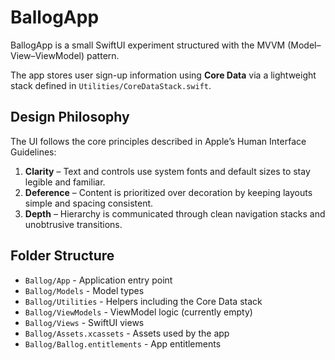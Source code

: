 # BallogApp

BallogApp is a small SwiftUI experiment structured with the MVVM (Model–View–ViewModel) pattern.

The app stores user sign-up information using **Core Data** via a lightweight stack defined in `Utilities/CoreDataStack.swift`.

## Design Philosophy

The UI follows the core principles described in Apple’s Human Interface Guidelines:

1. **Clarity** – Text and controls use system fonts and default sizes to stay legible and familiar.
2. **Deference** – Content is prioritized over decoration by keeping layouts simple and spacing consistent.
3. **Depth** – Hierarchy is communicated through clean navigation stacks and unobtrusive transitions.

## Folder Structure

- `Ballog/App` - Application entry point
- `Ballog/Models` - Model types
- `Ballog/Utilities` - Helpers including the Core Data stack
- `Ballog/ViewModels` - ViewModel logic (currently empty)
- `Ballog/Views` - SwiftUI views
- `Ballog/Assets.xcassets` - Assets used by the app
- `Ballog/Ballog.entitlements` - App entitlements

